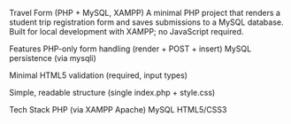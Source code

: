Travel Form (PHP + MySQL, XAMPP)
A minimal PHP project that renders a student trip registration form and saves submissions to a MySQL database. Built for local development with XAMPP; no JavaScript required.

Features
PHP-only form handling (render + POST + insert)
MySQL persistence (via mysqli)

Minimal HTML5 validation (required, input types)

Simple, readable structure (single index.php + style.css)

Tech Stack
PHP (via XAMPP Apache)
MySQL 
HTML5/CSS3
